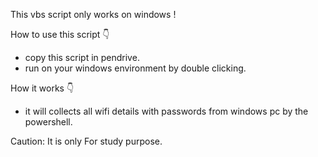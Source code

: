 
This vbs script only works on windows !

How to use this script 👇
* copy this script in pendrive.
* run on your windows environment by double clicking.

How it works 👇
* it will collects all wifi details with passwords from windows pc by the powershell.

Caution: It is only For study purpose.

